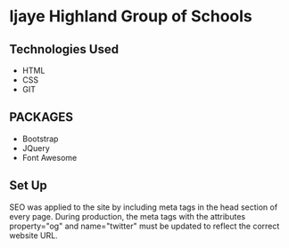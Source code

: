 # Ijaye Highland Group of Schools

## Technologies Used

* HTML
* CSS
* GIT
    
## PACKAGES
* Bootstrap
* JQuery
* Font Awesome

## Set Up
SEO was applied to the site by including meta tags in the head section of every page. During production, the meta tags with the attributes property="og" and name="twitter" must be updated to reflect the correct website URL.